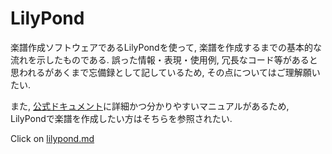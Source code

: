 # LilyPond

楽譜作成ソフトウェアであるLilyPondを使って, 楽譜を作成するまでの基本的な流れを示したものである. 
誤った情報・表現・使用例, 冗長なコード等があると思われるがあくまで忘備録として記しているため, その点についてはご理解願いたい. 

また, [公式ドキュメント](https://lilypond.org/doc/v2.25/Documentation/web/manuals.ja.html)に詳細かつ分かりやすいマニュアルがあるため, LilyPondで楽譜を作成したい方はそちらを参照されたい. 

Click on [lilypond.md](lilypond.md)
